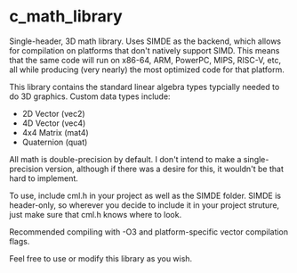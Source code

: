 # c_math_library
Single-header, 3D math library. Uses SIMDE as the backend, which allows for compilation on platforms that don't natively support SIMD. This means that the same code will run on x86-64, ARM, PowerPC, MIPS, RISC-V, etc, all while producing (very nearly) the most optimized code for that platform.

This library contains the standard linear algebra types typcially needed to do 3D graphics. Custom data types include:
 - 2D Vector  (vec2)
 - 4D Vector  (vec4)
 - 4x4 Matrix (mat4)
 - Quaternion (quat)

All math is double-precision by default. I don't intend to make a single-precision version, although if there was a desire for this, it wouldn't be that hard to implement.

To use, include cml.h in your project as well as the SIMDE folder. SIMDE is header-only, so wherever you decide to include it in your project struture, just make sure that cml.h knows where to look.

Recommended compiling with -O3 and platform-specific vector compilation flags.

Feel free to use or modify this library as you wish.
